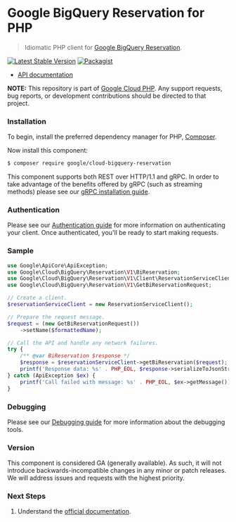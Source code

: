 # Google BigQuery Reservation for PHP

> Idiomatic PHP client for [Google BigQuery Reservation](https://cloud.google.com/bigquery/).

[![Latest Stable Version](https://poser.pugx.org/google/cloud-bigquery-reservation/v/stable)](https://packagist.org/packages/google/cloud-bigquery-reservation) [![Packagist](https://img.shields.io/packagist/dm/google/cloud-bigquery-reservation.svg)](https://packagist.org/packages/google/cloud-bigquery-reservation)

* [API documentation](https://cloud.google.com/php/docs/reference/cloud-bigquery-reservation/latest)

**NOTE:** This repository is part of [Google Cloud PHP](https://github.com/googleapis/google-cloud-php). Any
support requests, bug reports, or development contributions should be directed to
that project.

### Installation

To begin, install the preferred dependency manager for PHP, [Composer](https://getcomposer.org/).

Now install this component:

```sh
$ composer require google/cloud-bigquery-reservation
```

This component supports both REST over HTTP/1.1 and gRPC. In order to take advantage of the benefits offered by gRPC (such as streaming methods)
please see our [gRPC installation guide](https://cloud.google.com/php/grpc).

### Authentication

Please see our [Authentication guide](https://github.com/googleapis/google-cloud-php/blob/main/AUTHENTICATION.md) for more information
on authenticating your client. Once authenticated, you'll be ready to start making requests.

### Sample

```php
use Google\ApiCore\ApiException;
use Google\Cloud\BigQuery\Reservation\V1\BiReservation;
use Google\Cloud\BigQuery\Reservation\V1\Client\ReservationServiceClient;
use Google\Cloud\BigQuery\Reservation\V1\GetBiReservationRequest;

// Create a client.
$reservationServiceClient = new ReservationServiceClient();

// Prepare the request message.
$request = (new GetBiReservationRequest())
    ->setName($formattedName);

// Call the API and handle any network failures.
try {
    /** @var BiReservation $response */
    $response = $reservationServiceClient->getBiReservation($request);
    printf('Response data: %s' . PHP_EOL, $response->serializeToJsonString());
} catch (ApiException $ex) {
    printf('Call failed with message: %s' . PHP_EOL, $ex->getMessage());
}
```

### Debugging

Please see our [Debugging guide](https://github.com/googleapis/google-cloud-php/blob/main/DEBUG.md)
for more information about the debugging tools.

### Version

This component is considered GA (generally available). As such, it will not introduce backwards-incompatible changes in
any minor or patch releases. We will address issues and requests with the highest priority.

### Next Steps

1. Understand the [official documentation](https://cloud.google.com/bigquery/docs).
